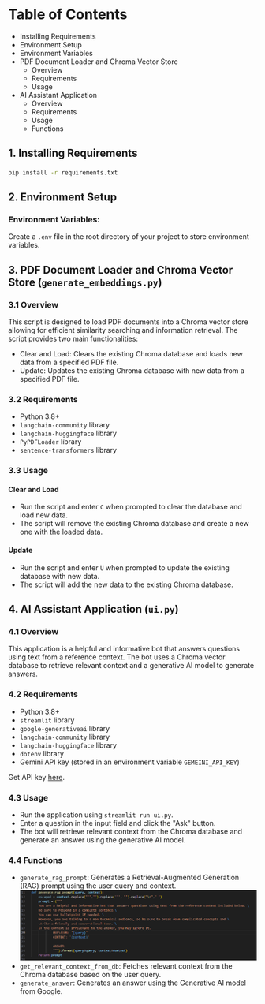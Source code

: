 # Table of Contents
- Installing Requirements
- Environment Setup
- Environment Variables
- PDF Document Loader and Chroma Vector Store
  - Overview
  - Requirements
  - Usage
- AI Assistant Application
  - Overview
  - Requirements
  - Usage
  - Functions

## 1. Installing Requirements
```bash
pip install -r requirements.txt
```
## 2. Environment Setup
### Environment Variables:
Create a `.env` file in the root directory of your project to store environment variables.

## 3. PDF Document Loader and Chroma Vector Store (`generate_embeddings.py`)
### 3.1 Overview
This script is designed to load PDF documents into a Chroma vector store allowing for efficient similarity searching and information retrieval. The script provides two main functionalities:

- Clear and Load: Clears the existing Chroma database and loads new data from a specified PDF file.
- Update: Updates the existing Chroma database with new data from a specified PDF file.

### 3.2 Requirements
- Python 3.8+
- `langchain-community` library
- `langchain-huggingface` library
- `PyPDFLoader` library
- `sentence-transformers` library

### 3.3 Usage
#### Clear and Load
- Run the script and enter `C` when prompted to clear the database and load new data.
- The script will remove the existing Chroma database and create a new one with the loaded data.

#### Update
- Run the script and enter `U` when prompted to update the existing database with new data.
- The script will add the new data to the existing Chroma database.

## 4. AI Assistant Application (`ui.py`)
### 4.1 Overview
This application is a helpful and informative bot that answers questions using text from a reference context. The bot uses a Chroma vector database to retrieve relevant context and a generative AI model to generate answers.

### 4.2 Requirements
- Python 3.8+
- `streamlit` library
- `google-generativeai` library
- `langchain-community` library
- `langchain-huggingface` library
- `dotenv` library
- Gemini API key (stored in an environment variable `GEMEINI_API_KEY`)

Get API key [here](https://ai.google.dev/gemini-api/docs/api-key).

### 4.3 Usage
- Run the application using `streamlit run ui.py`.
- Enter a question in the input field and click the "Ask" button.
- The bot will retrieve relevant context from the Chroma database and generate an answer using the generative AI model.

### 4.4 Functions
- `generate_rag_prompt`: Generates a Retrieval-Augmented Generation (RAG) prompt using the user query and context.
![](assets/snippets/generate.png "LangChain Architecture Overview")
- `get_relevant_context_from_db`: Fetches relevant context from the Chroma database based on the user query.
- `generate_answer`: Generates an answer using the Generative AI model from Google.

